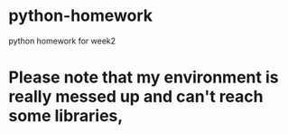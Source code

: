 # python-homework
python homework for week2

# Please note that my environment is really messed up and can't reach some libraries,
